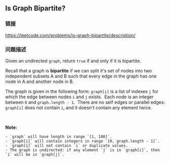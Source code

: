 ## Is Graph Bipartite?  
### 链接  
https://leetcode.com/problems/is-graph-bipartite/description/  
### 问题描述
Given an undirected&nbsp;`graph`, return `true` if and only if it is bipartite.

Recall that a graph is **bipartite** if we can split it&#39;s set of nodes into two independent&nbsp;subsets A and B such that every edge in the graph has one node in A and another node in B.

The graph is given in the following form: `graph[i]` is a list of indexes `j` for which the edge between nodes `i` and `j` exists.&nbsp; Each node is an integer between `0` and `graph.length - 1`.&nbsp; There are no self edges or parallel edges: `graph[i]` does not contain `i`, and it doesn&#39;t contain any element twice.

&nbsp;

**Note:**

	- `graph` will have length in range `[1, 100]`.
	- `graph[i]` will contain integers in range `[0, graph.length - 1]`.
	- `graph[i]` will not contain `i` or duplicate values.
	- The graph is undirected: if any element `j` is in `graph[i]`, then `i` will be in `graph[j]`.
